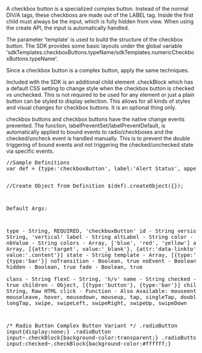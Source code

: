 <div class="description">
<p>A checkbox button is a specialized complex button.   Instead of the normal DIV/A tags, these checkboxs are made out of the LABEL tag.  Inside the first child must always be the input, which is fully hidden from view.  When using the create API, the input is automatically handled.</p>

<p>The parameter 'template' is used to build the structure of the checkbox button.  The SDK provides some basic layouts under the global variable 'sdkTemplates.checkboxButtons.typeName/sdkTemplates.numericCheckboxButtons.typeName'.</p>

<p>Since a checkbox button is a complex button, apply the same techniques.</p>

<p>Included with the SDK is an additional child element .checkBlock which has a default CSS setting to change style when the checkbox button is checked vs unchecked.  This is not required to be used for any element or just a plain button can be styled to display selection.  This allows for all kinds of styles and visual changes for checkbox buttons.  It is an optional thing  only.</p>

<p>checkbox buttons and checkbox buttons have the native change events prevented.  The function, labelPreventSet/labelPreventDefault, is automatically applied to bound events to radio/checkboxes and the checked/uncheck event is handled manually.  This is to prevent the double triggering of bound events and not triggering the checked/unchecked state via specific events.</p>

</div>
<pre class="code hidden">
//Sample Definitions
var def = {type:'checkboxButton', label:'Alert Status', appendTo:'body', template:sdkTemplates.checkboxButtons.typeA, click:swapAlerts, tap:swapAlerts}

//Create Object from Definition
$(def).createObject({});
 
Default Args:

 type			- String, REQUIRED, 'checkboxButton'
 id			- String
 version		- String, 'vertical'
 label			- String
 altLabel		- String
 color			- String
 nbValue		- String
 colors			- Array, ['blue', 'red', 'yellow']
 attrs			- Array, [{attr:'target', value:'_blank'}, {attr:'data-linkto', value:'.content'}]
 state			- String
 template		- Array, [{type:'button'}, {type:'bar'}]
 noTransition	        - Boolean, true
 noEvent		- Boolean, true
 hidden			- Boolean, true
 fade			- Boolean, true			
 class			- String
 flexC			- String, 'h/v'
 name			- String
 checked		- Boolean, true
 children		- Object, [{type:'button'}, {type:'bar'}]
 children		- String, Raw HTML
 click			- Function
 			- Also Available: mouseenter, mouseleave, hover, mousedown, mouseup, tap, singleTap, doubleTap, longTap, swipe, swipeLeft, swipeRight, swipeUp, swipeDown


/* Radio Button Complex Button Variant */
.radioButton input{display:none;}
.radioButton input~.checkBlock{background-color:transparent;}
.radioButton input:checked~.checkBlock{background-color:#ffffff;}

</pre>